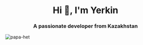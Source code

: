 <h1 align="center">Hi 👋, I'm Yerkin</h1>
<h3 align="center">A passionate developer from Kazakhstan</h3>

<p><img align="left" src="https://github-readme-stats.vercel.app/api/top-langs/?username=papa-het&layout=compact&hide=html" alt="papa-het" /></p>
